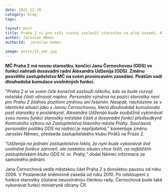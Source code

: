 ```yaml
---
date: 2021-12-20
category: blog
tags:
    
layout: post
title: Praha 2 si pro svůj rozvoj zaslouží starostku na plný úvazek, Alexandra Udženija není řešením
author: Jaroslav Němec
authorId:  jaroslav.nemec

image: posts/15_zmc.jpg
---
```


<strong>MČ Praha 2 má novou starostku, končící Janu Černochovou (ODS) ve funkci nahradí dosavadní radní Alexandra Udženija (ODS). Změnu posvětilo zastupitelstvo MČ na svém prosincovém zasedání. Pirátům vadí dlouhodobá kumulace uvolněných funkcí.</strong>

“<i>Praha 2 si ve svém čele konečně zaslouží někoho, kdo se bude rozvoji městské části věnovat naplno. Personální výměna na pozici starostky není pro Prahu 2 žádnou pozitivní změnou ani řešením. Naopak, nacházíme se v identické situaci jako s Janou Černochovou, která dlouhodobě kumulovala post starostky a poslankyně. Alexandra Udženija bude souběžně vykonávat svou novou funkci starostky městské části a dosavadní funkci předsedkyně Kontrolního výboru na Zastupitelstva hlavního města Prahy. Současná personální politika ODS na radnici je nepřijatelná,</i>” komentuje změnu Jaroslav Němec, předseda zastupitelského klubu Pirátů na Praze 2.

“<i>Udženija na jednání zastupitelstva řekla, že nyní bude vykonávat dvě uvolněné funkce zároveň, ale nastalou situaci chce řešit, na nejbližším zastupitelském klubu ODS hl. m. Prahy,</i>” dodal Němec informace ze samotného jednání.

Jana Černochová vedla městskou část Praha 2 s dvouletou pauzou od roku 2006. V Poslanecké sněmovně zasedá od roku 2010. Po odstoupení z funkce starostky zůstane neuvolněnou členkou rady. Černochová bude také vykonávat funkci ministryně obrany ČR.
